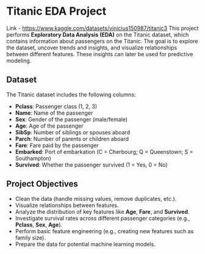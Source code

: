 # Titanic EDA Project
Link - https://www.kaggle.com/datasets/vinicius150987/titanic3
This project performs **Exploratory Data Analysis (EDA)** on the Titanic dataset, which contains information about passengers on the Titanic. The goal is to explore the dataset, uncover trends and insights, and visualize relationships between different features. These insights can later be used for predictive modeling.

## Dataset

The Titanic dataset includes the following columns:
- **Pclass**: Passenger class (1, 2, 3)
- **Name**: Name of the passenger
- **Sex**: Gender of the passenger (male/female)
- **Age**: Age of the passenger
- **SibSp**: Number of siblings or spouses aboard
- **Parch**: Number of parents or children aboard
- **Fare**: Fare paid by the passenger
- **Embarked**: Port of embarkation (C = Cherbourg; Q = Queenstown; S = Southampton)
- **Survived**: Whether the passenger survived (1 = Yes, 0 = No)

## Project Objectives

- Clean the data (handle missing values, remove duplicates, etc.).
- Visualize relationships between features.
- Analyze the distribution of key features like **Age**, **Fare**, and **Survived**.
- Investigate survival rates across different passenger categories (e.g., **Pclass**, **Sex**, **Age**).
- Perform basic feature engineering (e.g., creating new features such as family size).
- Prepare the data for potential machine learning models.

